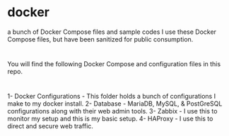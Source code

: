 # docker
a bunch of Docker Compose files and sample codes
I use these Docker Compose files, but have been sanitized for public consumption.
#
You will find the following Docker Compose and configuration files in this repo.
#
1- Docker Configurations - This folder holds a bunch of configurations I make to my docker install.
2- Database - MariaDB, MySQL, &  PostGreSQL configurations along with their web admin tools.
3- Zabbix - I use this to monitor my setup and this is my basic setup.
4- HAProxy - I use this to direct and secure web traffic.